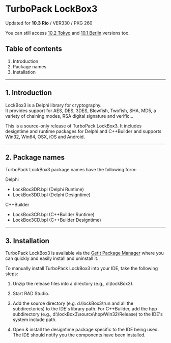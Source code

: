 # TurboPack LockBox3

Updated for **10.3 Rio** / VER330 / PKG 260

You can still access [10.2 Tokyo](https://github.com/TurboPack/LockBox3/releases/tag/102Tokyo) and [10.1 Berlin](https://github.com/TurboPack/LockBox3/releases/tag/101Berlin) versions too.

## Table of contents

1.  Introduction
2.  Package names
3.  Installation

------

## 1. Introduction


LockBox3 is a Delphi library for cryptography.  
It provides support for AES, DES, 3DES, Blowfish, Twofish, SHA, MD5, a variety 
of chaining modes, RSA digital signature and verific...

This is a source-only release of TurboPack LockBox3. It includes
designtime and runtime packages for Delphi and C++Builder and supports 
Win32, Win64, OSX, iOS and Android.

------

## 2. Package names


TurboPack LockBox3 package names have the following form:

Delphi
* LockBox3DR.bpl (Delphi Runtime)
* LockBox3DD.bpl (Delphi Designtime)

C++Builder
* LockBox3CR.bpl (C++Builder Runtime)
* LockBox3CD.bpl (C++Builder Designtime)


------

## 3. Installation

TurboPack LockBox3 is available via the [GetIt Package Manager](http://docwiki.embarcadero.com/RADStudio/en/Installing_a_Package_Using_GetIt_Package_Manager) where you can quickly and easily install and uninstall it.

To manually install TurboPack LockBox3 into your IDE, take the following
steps:

1. Unzip the release files into a directory (e.g., d:\lockBox3).

2. Start RAD Studio.

3. Add the source directory (e.g. d:\lockBox3\run and all the 
     subdirectories) to the IDE's library path. For C++Builder, 
     add the hpp subdirectory (e.g., d:\lockBox3\source\hpp\Win32\Release) to the 
     IDE's system include path.

4. Open & install the designtime package specific to the IDE being
     used. The IDE should notify you the components have been
     installed.
